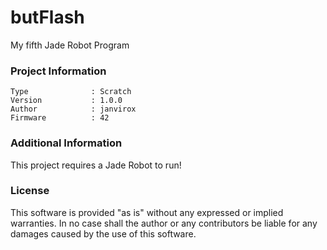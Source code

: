 butFlash
================

My fifth Jade Robot Program

### Project Information
```
Type              : Scratch
Version           : 1.0.0
Author            : janvirox
Firmware          : 42
```

### Additional Information
This project requires a Jade Robot to run!

### License
This software is provided "as is" without any expressed or implied warranties.  In no case shall the author or any contributors be liable for any damages caused by the use of this software.

